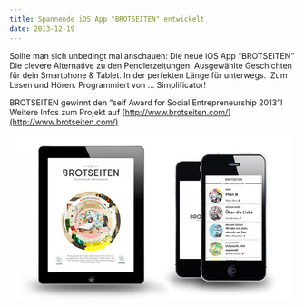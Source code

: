 ```yaml
---
title: Spannende iOS App "BROTSEITEN" entwickelt
date: 2013-12-19
---
```


Sollte man sich unbedingt mal anschauen: Die neue iOS App “BROTSEITEN” Die clevere Alternative zu den Pendlerzeitungen. Ausgewählte Geschichten für dein Smartphone & Tablet. In der perfekten Länge für unterwegs.  Zum Lesen und Hören. Programmiert von … Simplificator!

BROTSEITEN gewinnt den “seif Award for Social Entrepreneurship 2013”! Weitere Infos zum Projekt auf [http://www.brotseiten.com/](http://www.brotseiten.com/)

![](images/tumblr_inline_my1qvtmC6w1sspvry.jpg)
